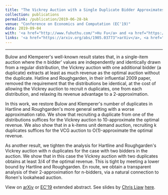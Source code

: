 ```yaml
---
title: "The Vickrey Auction with a Single Duplicate Bidder Approximates the Optimal Revenue"
collection: publications
permalink: /publication/2019-06-28-bk
venue: "Conference on Economics and Computation (EC'19)"
date: 2019-09-04
with: '<a href="http://www.fuhuthu.com/">Hu Fu</a> and <a href="https://www.cs.ubc.ca/~cvliaw">Chris Liaw</a>'
links: '<a href="https://arxiv.org/abs/1905.03773">arXiv</a>, <a href="https://dl.acm.org/citation.cfm?id=3329597">EC'19</a>'
---
```


---

Bulow and Klemperer's well-known result states that, in a single-item auction where the n bidder' values are independently and identically drawn from a regular distribution, the Vickrey auction with one additional bidder (a duplicate) extracts at least as much revenue as the optimal auction without the duplicate. Hatline and Roughgarden, in their influential 2009 paper, removed the requirement that the distributions be identical, at the cost of allowing the Vickrey auction to recruit n duplicates, one from each distribution, and relaxing its revenue advantage to a 2-approximation.

In this work, we restore Bulow and Klemperer's number of duplicates in Hartline and Roughgarden's more general setting with a worse approximation ratio. We show that recruiting a duplicate from one of the distributions suffices for the Vickrey auction to 10-approximate the optimal revenue. We also show that in a k-items unit demand auction, recruiting k duplicates suffices for the VCG auction to O(1)-approximate the optimal revenue.

As another result, we tighten the analysis for Hartline and Roughgarden's Vickrey auction with n duplicates for the case with two bidders in the auction. We show that in this case the Vickrey auction with two duplicates obtains at least 3/4 of the optimal revenue. This is tight by meeting a lower bound by Hartline and Roughgarden. En route, we obtain a transparent analysis of their 2-approximation for n-bidders, via a natural connection to Ronen's lookahead auction. 	

View on [arXiv](https://arxiv.org/abs/1905.03773) or [EC'19](http://sikander-randhawa.github.io/files/sgd-non-uni.pdf) extended abstract. See slides by [Chris Liaw](https://cvliaw.github.io/) [here](https://cvliaw.github.io/files/slides/bk.pdf).

